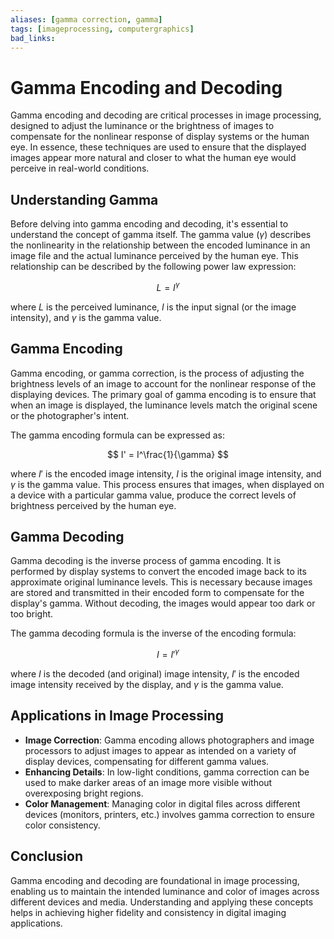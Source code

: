 ```yaml
---
aliases: [gamma correction, gamma]
tags: [imageprocessing, computergraphics]
bad_links:
---
```

# Gamma Encoding and Decoding

Gamma encoding and decoding are critical processes in image processing, designed to adjust the luminance or the brightness of images to compensate for the nonlinear response of display systems or the human eye. In essence, these techniques are used to ensure that the displayed images appear more natural and closer to what the human eye would perceive in real-world conditions.

## Understanding Gamma

Before delving into gamma encoding and decoding, it's essential to understand the concept of gamma itself. The gamma value ($\gamma$) describes the nonlinearity in the relationship between the encoded luminance in an image file and the actual luminance perceived by the human eye. This relationship can be described by the following power law expression:

$$
L = I^\gamma
$$

where $L$ is the perceived luminance, $I$ is the input signal (or the image intensity), and $\gamma$ is the gamma value.

## Gamma Encoding

Gamma encoding, or gamma correction, is the process of adjusting the brightness levels of an image to account for the nonlinear response of the displaying devices. The primary goal of gamma encoding is to ensure that when an image is displayed, the luminance levels match the original scene or the photographer's intent.

The gamma encoding formula can be expressed as:

$$
I' = I^\frac{1}{\gamma}
$$

where $I'$ is the encoded image intensity, $I$ is the original image intensity, and $\gamma$ is the gamma value. This process ensures that images, when displayed on a device with a particular gamma value, produce the correct levels of brightness perceived by the human eye.

## Gamma Decoding

Gamma decoding is the inverse process of gamma encoding. It is performed by display systems to convert the encoded image back to its approximate original luminance levels. This is necessary because images are stored and transmitted in their encoded form to compensate for the display's gamma. Without decoding, the images would appear too dark or too bright.

The gamma decoding formula is the inverse of the encoding formula:

$$
I = I'^\gamma
$$

where $I$ is the decoded (and original) image intensity, $I'$ is the encoded image intensity received by the display, and $\gamma$ is the gamma value.

## Applications in Image Processing

- **Image Correction**: Gamma encoding allows photographers and image processors to adjust images to appear as intended on a variety of display devices, compensating for different gamma values.
- **Enhancing Details**: In low-light conditions, gamma correction can be used to make darker areas of an image more visible without overexposing bright regions.
- **Color Management**: Managing color in digital files across different devices (monitors, printers, etc.) involves gamma correction to ensure color consistency.

## Conclusion

Gamma encoding and decoding are foundational in image processing, enabling us to maintain the intended luminance and color of images across different devices and media. Understanding and applying these concepts helps in achieving higher fidelity and consistency in digital imaging applications.